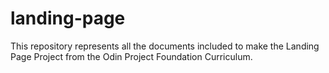 # landing-page
This repository represents all the documents included to make the Landing Page Project from the Odin Project Foundation Curriculum.
